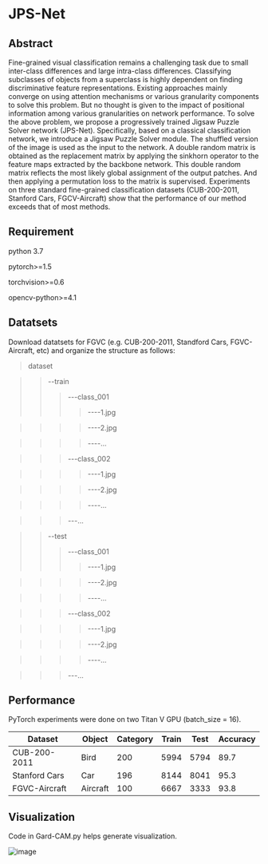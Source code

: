 # JPS-Net

## Abstract
Fine-grained visual classification remains a challenging task due to small inter-class differences and large intra-class differences. Classifying subclasses of objects from a superclass is highly dependent on finding discriminative feature representations. Existing approaches mainly converge on using attention mechanisms or various granularity components to solve this problem. But no thought is given to the impact of positional information among various granularities on network performance. To solve the above problem, we propose a progressively trained Jigsaw Puzzle Solver network (JPS-Net). Specifically, based on a classical classification network, we introduce a Jigsaw Puzzle Solver module. The shuffled version of the image is used as the input to the network. A double random matrix is obtained as the replacement matrix by applying the sinkhorn operator to the feature maps extracted by the backbone network. This double random matrix reflects the most likely global assignment of the output patches. And then applying a permutation loss to the matrix is supervised. Experiments on three standard fine-grained classification datasets (CUB-200-2011, Stanford Cars, FGCV-Aircraft) show that the performance of our method exceeds that of most methods.

## Requirement
python 3.7

pytorch>=1.5

torchvision>=0.6

opencv-python>=4.1

## Datatsets

Download datatsets for FGVC (e.g. CUB-200-2011, Standford Cars, FGVC-Aircraft, etc) and organize the structure as follows:

>dataset

>>--train
>>>---class_001
>>>>----1.jpg

>>>>----2.jpg

>>>>----...

>>>---class_002

>>>>----1.jpg

>>>>----2.jpg

>>>>----...

>>>---...

>>--test
>>>---class_001
>>>>----1.jpg

>>>>----2.jpg

>>>>----...

>>>---class_002

>>>>----1.jpg

>>>>----2.jpg

>>>>----...

>>>---...


## Performance
PyTorch experiments were done on two Titan V GPU (batch_size = 16).

Dataset  |  Object  |  Category  |  Train  |  Test  |  Accuracy
------  |  ------  |  --------|  ---------|  ------|  ------
CUB-200-2011  |  Bird  |  200  |  5994  |  5794  |  89.7
Stanford Cars  |  Car  |  196  |  8144  |  8041  |  95.3
FGVC-Aircraft  |  Aircraft  |  100  |  6667 |  3333  |  93.8

## Visualization

Code in Gard-CAM.py helps generate visualization.

![image](https://github.com/Zhao-fan/JPS-Net/blob/main/images/vis1.PNG)

